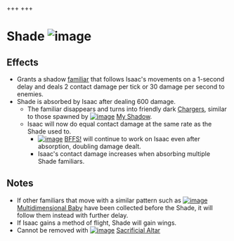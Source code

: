 +++
+++

 # Shade ![image](/image/Shade.png) 

Effects
---------


* Grants a shadow [familiar](/wiki/Familiar "Familiar") that follows Isaac's movements on a 1-second delay and deals 2 contact damage per tick or 30 damage per second to enemies.
* Shade is absorbed by Isaac after dealing 600 damage.
	+ The familiar disappears and turns into friendly dark [Chargers](/wiki/Charger "Charger"), similar to those spawned by [![image](/image/My_Shadow.png)](/wiki/My_Shadow "My Shadow") [My Shadow](/wiki/My_Shadow "My Shadow").
	+ Isaac will now do equal contact damage at the same rate as the Shade used to.
		- [![image](/image/BFFS!.png)](/wiki/BFFS! "BFFS!") [BFFS!](/wiki/BFFS! "BFFS!") will continue to work on Isaac even after absorption, doubling damage dealt.
		- Isaac's contact damage increases when absorbing multiple Shade familiars.


Notes
-------


* If other familiars that move with a similar pattern such as [![image](/image/Multidimensional_Baby.png)](/wiki/Multidimensional_Baby "Multidimensional Baby") [Multidimensional Baby](/wiki/Multidimensional_Baby "Multidimensional Baby") have been collected before the Shade, it will follow them instead with further delay.
* If Isaac gains a method of flight, Shade will gain wings.
* Cannot be removed with [![image](/image/Sacrificial_Altar.png)](/wiki/Sacrificial_Altar "Sacrificial Altar") [Sacrificial Altar](/wiki/Sacrificial_Altar "Sacrificial Altar")


